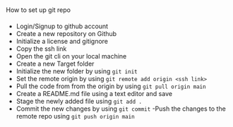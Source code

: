 #
How to set up git repo 
####
- Login/Signup to github account
- Create a new repository on Github
- Initialize a license and gitignore
- Copy the ssh link
- Open the git cli on your local machine
- Create a new Target folder
- Initialize the new folder by using `git init`
- Set  the remote origin by using `git remote add origin <ssh link>`
- Pull the code from from the origin by using `git pull origin main`
- Create a README.md file using a text editor and save
- Stage the newly added file using `git add .`
- Commit the new changes by using `git commit`
-Push the changes to the remote repo using `git push origin main`



